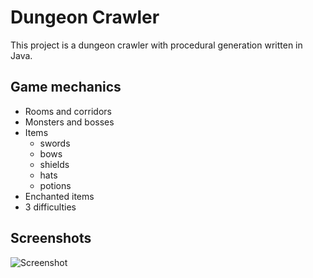# Dungeon Crawler

This project is a dungeon crawler with procedural generation written in Java.


## Game mechanics

* Rooms and corridors
* Monsters and bosses
* Items
    - swords
    - bows
    - shields
    - hats
    - potions
* Enchanted items
* 3 difficulties

## Screenshots

![Screenshot](../blob/master/doc/09_ninth-look.png?raw=true)
